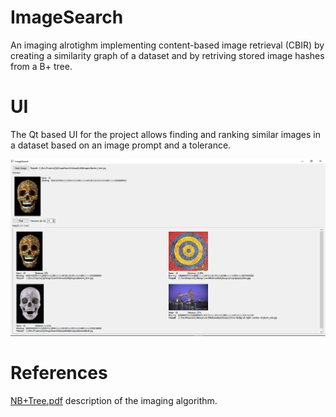 # ImageSearch
An imaging alrotighm implementing content-based image retrieval (CBIR) by creating a similarity graph of a dataset and by retriving stored image hashes from a B+ tree.

# UI

The Qt based UI for the project allows finding and ranking similar images in a dataset based on an image prompt and a tolerance.

![UI screenshot](https://github.com/dobrovv/ImageSearch/blob/master/screenshot.png)

# References

[NB+Tree.pdf](https://github.com/dobrovv/ImageSearch/blob/master/NB%2BTree.pdf) description of the imaging algorithm.
